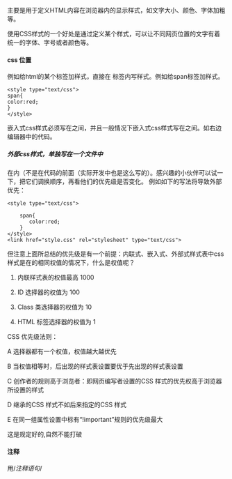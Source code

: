 主要是用于定义HTML内容在浏览器内的显示样式，如文字大小、颜色、字体加粗等。

使用CSS样式的一个好处是通过定义某个样式，可以让不同网页位置的文字有着统一的字体、字号或者颜色等。
#### css 位置
例如给html的某个标签加样式，直接在<style type="text/css"> 中编写。例如给标签p添加样式。
```html
<!DOCTYPE HTML>
<html>
<head>
<meta http-equiv="Content-Type" content="text/html; charset=utf-8">
<title>认识CSS样式</title>
<style type="text/css">
p{
   font-size:20px;/*设置文字字号*/
   color:red;/*设置文字颜色*/
   font-weight:bold;/*设置字体加粗*/
}
</style>
</head>
<body>
<p>测试文字！</p>
</body>
</html>
```

##### 内联式
内联式css样式表就是把css代码直接写在现有的HTML标签中，如下面代码：
```
<p style="color:red">这里文字是红色。</p>
注意要写在元素的开始标签里，下面这种写法是错误的：
<p>这里文字是红色。</p style="color:red">
并且css样式代码要写在style=""双引号中，如果有多条css样式代码设置可以写在一起，中间用分号隔开。如下代码：
<p style="color:red;font-size:12px">这里文字是红色。</p>
```

css 样式由选择符和声明组成，而声明又由属性和值组成，如下图所示：

![](/assets/52fde5c30001b0fe03030117.jpg)
##### 嵌入式
嵌入式是使用单独的<style type="text/css"> </style> 标签内写样式。例如给span标签加样式。
```
<style type="text/css">
span{
color:red;
}
</style>
```
嵌入式css样式必须写在<style></style>之间，并且一般情况下嵌入式css样式写在<head></head>之间。如右边编辑器中的代码。
##### 外部css样式，单独写在一个文件中
在<head>内（不是在<style>标签内）使用<link>标签将css样式文件链接到HTML文件内，如下面代码：
<link href="base.css" rel="stylesheet" type="text/css" />

注意：

1、css样式文件名称以有意义的英文字母命名，如 main.css。

2、rel="stylesheet" type="text/css" 是固定写法不可修改。

3、<link>标签位置一般写在<head>标签之内。

##### 三种方法的优先级
距离越近，优先级越高。所以
内联式 > 嵌入式 > 外部式
当属性在不同优先级重复时，优先级高的有效。

但是嵌入式>外部式有一个前提：嵌入式css样式的位置一定在外部式的后面。如右代码编辑器就是这样，<link href="style.css" ...>代码在<style type="text/css">...</style>代码的前面（实际开发中也是这么写的）。感兴趣的小伙伴可以试一下，把它们调换顺序，再看他们的优先级是否变化。
例如如下的写法将导致外部优先：

```
<style type="text/css">

    span{
       color:red;
    }
</style>
<link href="style.css" rel="stylesheet" type="text/css">
```
但注意上面所总结的优先级是有一个前提：内联式、嵌入式、外部式样式表中css样式是在的相同权值的情况下，什么是权值呢？

1.  内联样式表的权值最高 1000

2.  ID 选择器的权值为 100

3.  Class 类选择器的权值为 10

4.  HTML 标签选择器的权值为 1

CSS 优先级法则：

A  选择器都有一个权值，权值越大越优先

B  当权值相等时，后出现的样式表设置要优于先出现的样式表设置

C  创作者的规则高于浏览者：即网页编写者设置的CSS 样式的优先权高于浏览器所设置的样式

D  继承的CSS 样式不如后来指定的CSS 样式

E  在同一组属性设置中标有“!important”规则的优先级最大

这是规定好的,自然不能打破

#### 注释

用/*注释语句*/
